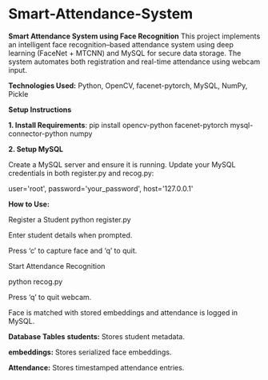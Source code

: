 # Smart-Attendance-System
**Smart Attendance System using Face Recognition**
This project implements an intelligent face recognition–based attendance system using deep learning (FaceNet + MTCNN) and MySQL for secure data storage. The system automates both registration and real-time attendance using webcam input.

**Technologies Used:**
Python,
OpenCV,
facenet-pytorch,
MySQL,
NumPy,
Pickle

**Setup Instructions**


**1. Install Requirements**:
pip install opencv-python facenet-pytorch mysql-connector-python numpy


**2. Setup MySQL**


Create a MySQL server and ensure it is running.
Update your MySQL credentials in both register.py and recog.py:


user='root',
password='your_password',
host='127.0.0.1'

**How to Use:**


Register a Student
python register.py


Enter student details when prompted.


Press ‘c’ to capture face and ‘q’ to quit.

Start Attendance Recognition


python recog.py


Press ‘q’ to quit webcam.

Face is matched with stored embeddings and attendance is logged in MySQL.


**Database Tables**
**students:**
Stores student metadata.

**embeddings:**
Stores serialized face embeddings.

**Attendance:**
Stores timestamped attendance entries.
